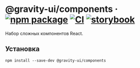 # @gravity-ui/components &middot; [![npm package](https://img.shields.io/npm/v/@gravity-ui/components)](https://www.npmjs.com/package/@gravity-ui/components) [![CI](https://img.shields.io/github/actions/workflow/status/gravity-ui/components/.github/workflows/ci.yml?label=CI&logo=github)](https://github.com/gravity-ui/components/actions/workflows/ci.yml?query=branch:main) [![storybook](https://img.shields.io/badge/Storybook-deployed-ff4685)](https://preview.gravity-ui.com/components/)

Набор сложных компонентов React.

## Установка

```shell
npm install --save-dev @gravity-ui/components
```
